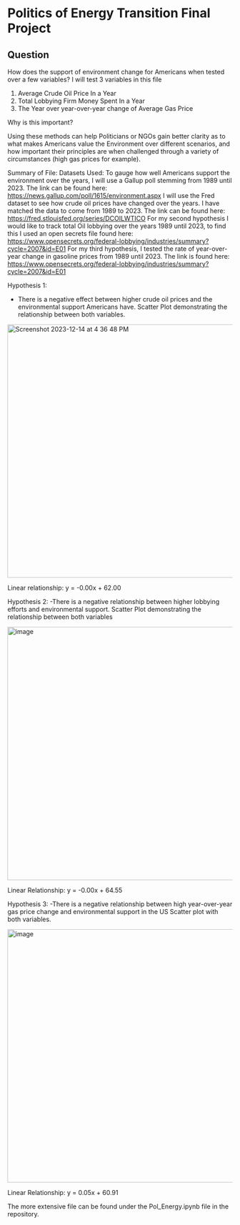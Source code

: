 # Politics of Energy Transition Final Project
## Question ##

How does the support of environment change for Americans when tested over a few variables? I will test 3 variables in this file
1. Average Crude Oil Price In a Year
2. Total Lobbying Firm Money Spent In a Year
3. The Year over year-over-year change of Average Gas Price

Why is this important?

Using these methods can help Politicians or NGOs gain better clarity as to what makes Americans value the Environment over different scenarios, and how important their principles are when challenged through a variety of circumstances (high gas prices for example).

Summary of File:
Datasets Used:
To gauge how well Americans support the environment over the years, I will use a Gallup poll stemming from 1989 until 2023. The link can be found here: https://news.gallup.com/poll/1615/environment.aspx
I will use the Fred dataset to see how crude oil prices have changed over the years. I have matched the data to come from 1989 to 2023. The link can be found here: https://fred.stlouisfed.org/series/DCOILWTICO
For my second hypothesis I would like to track total Oil lobbying over the years 1989 until 2023, to find this I used an open secrets file found here: https://www.opensecrets.org/federal-lobbying/industries/summary?cycle=2007&id=E01
For my third hypothesis, I tested the rate of year-over-year change in gasoline prices from 1989 until 2023. The link is found here: https://www.opensecrets.org/federal-lobbying/industries/summary?cycle=2007&id=E01

Hypothesis 1:
- There is a negative effect between higher crude oil prices and the environmental support Americans have.
Scatter Plot demonstrating the relationship between both variables.

<img width="567" alt="Screenshot 2023-12-14 at 4 36 48 PM" src="https://github.com/Jorge9555/Pols-106-Final/assets/104950778/3f378754-a7f1-4584-9f1b-c75a317f765e">


Linear relationship: 
y = -0.00x + 62.00

Hypothesis 2:
-There is a negative relationship between higher lobbying efforts and environmental support. 
Scatter Plot demonstrating the relationship between both variables

<img width="567" alt="image" src="https://github.com/Jorge9555/Pols-106-Final/assets/104950778/4bb5cba6-e421-41c5-aa71-d887be5c9e6f">


Linear Relationship:
y = -0.00x + 64.55

Hypothesis 3:
-There is a negative relationship between high year-over-year gas price change and environmental support in the US
Scatter plot with both variables.

<img width="567" alt="image" src="https://github.com/Jorge9555/Pols-106-Final/assets/104950778/60c79988-47e9-4281-a492-9ee923dcd880">


Linear Relationship:
y = 0.05x + 60.91

The more extensive file can be found under the Pol_Energy.ipynb file in the repository. 
